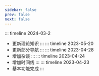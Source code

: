 ```yaml
---
sidebar: false
prev: false
next: false
---
```

::: timeline 2024-03-2
- <sapn class="marker-evy">更新理论知识</sapn>
  :::
::: timeline 2023-05-20
- <sapn class="marker-evy">更新部分导航</sapn>
:::
::: timeline 2023-04-28
- <sapn class="marker-evy">增加杂谈</sapn>
:::
::: timeline 2023-04-24
- <sapn class="marker-evy">增加时间线</sapn>
:::
::: timeline 2023-04-23
- <sapn class="marker-evy">基本功能完成</sapn>
:::